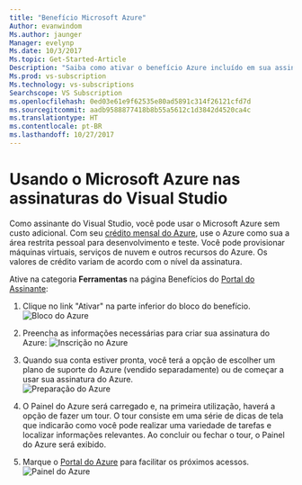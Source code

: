 ```yaml
---
title: "Benefício Microsoft Azure"
Author: evanwindom
Ms.author: jaunger
Manager: evelynp
Ms.date: 10/3/2017
Ms.topic: Get-Started-Article
Description: "Saiba como ativar o benefício Azure incluído em sua assinatura do Visual Studio."
Ms.prod: vs-subscription
Ms.technology: vs-subscriptions
Searchscope: VS Subscription
ms.openlocfilehash: 0ed03e61e9f62535e80ad5891c314f26121cfd7d
ms.sourcegitcommit: aadb9588877418b8b55a5612c1d3842d4520ca4c
ms.translationtype: HT
ms.contentlocale: pt-BR
ms.lasthandoff: 10/27/2017
---
```

# <a name="using-microsoft-azure-in-visual-studio-subscriptions"></a>Usando o Microsoft Azure nas assinaturas do Visual Studio
Como assinante do Visual Studio, você pode usar o Microsoft Azure sem custo adicional.  Com seu [crédito mensal do Azure](https://azure.microsoft.com/pricing/member-offers/msdn-benefits-details/), use o Azure como sua a área restrita pessoal para desenvolvimento e teste.  Você pode provisionar máquinas virtuais, serviços de nuvem e outros recursos do Azure.  Os valores de crédito variam de acordo com o nível da assinatura. 

Ative na categoria **Ferramentas** na página Benefícios do [Portal do Assinante](https://my.visualstudio.com/benefits): 

1.  Clique no link "Ativar" na parte inferior do bloco do benefício.   
![Bloco do Azure](_img\vs-azure\vs-azure-tile.png)

2.  Preencha as informações necessárias para criar sua assinatura do Azure: ![Inscrição no Azure](_img\vs-azure\vs-azure-sign-up-cropped.png)

 
3.  Quando sua conta estiver pronta, você terá a opção de escolher um plano de suporte do Azure (vendido separadamente) ou de começar a usar sua assinatura do Azure.  
![Preparação do Azure](_img\vs-azure\vs-azure-getting-ready-cropped.png)

4.  O Painel do Azure será carregado e, na primeira utilização, haverá a opção de fazer um tour.  O tour consiste em uma série de dicas de tela que indicarão como você pode realizar uma variedade de tarefas e localizar informações relevantes.  Ao concluir ou fechar o tour, o Painel do Azure será exibido. 
5.  Marque o [Portal do Azure](https://portal.azure.com) para facilitar os próximos acessos.
![Painel do Azure](_img\vs-azure\vs-azure-dashboard-cropped.png)


